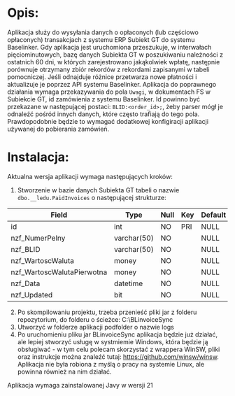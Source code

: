# Opis:
Aplikacja służy do wysyłania danych o opłaconych (lub częściowo opłaconych) transakcjach z systemu ERP Subiekt GT do systemu Baselinker. Gdy aplikacja jest uruchomiona przeszukuje, w interwałach pięciominutowych, bazę danych Subiekta GT w poszukiwaniu należności z ostatnich 60 dni, w których zarejestrowano jakąkolwiek wpłatę, następnie porównuje otrzymany zbiór rekordów z rekordami
zapisanymi w tabeli pomocniczej. Jeśli odnajduje różnice przetwarza nowe płatności i aktualizuje je poprzez API systemu Baselinker. Aplikacja do poprawnego działania wymaga przekazywania do pola `Uwagi`, w dokumentach FS w Subiekcie GT, id zamówienia z systemu Baselinker. Id powinno być przekazane w następującej postaci: `BLID:<order_id>;`, żeby parser mógł je odnaleźć pośród innych danych, które często trafiają do tego pola. Prawdopodobnie będzie to wymagać dodatkowej konfigiracji aplikacji używanej do pobierania zamówień.
# Instalacja:
Aktualna wersja aplikacji wymaga następujących kroków:
1. Stworzenie w bazie danych Subiekta GT tabeli o nazwie `dbo.__ledu.PaidInvoices` o następującej strukturze:

| Field | Type | Null | Key | Default | Extra |
|---|---|---|---|---|---|
| id | int | NO | PRI | NULL | auto_increment |
| nzf_NumerPelny | varchar(50) | NO |  | NULL |  |
| nzf_BLID | varchar(50)  | NO   |     | NULL    |                |
| nzf_WartoscWaluta | money        | NO   |     | NULL    |                |
| nzf_WartoscWalutaPierwotna| money        | NO   |     | NULL    |                |
| nzf_Data    | datetime     | NO   |     | NULL    |                |
| nzf_Updated | bit          | NO   |     | NULL    |                |



2. Po skompilowaniu projektu, trzeba przenieść pliki jar z folderu repozytorium, do folderu o ścieżce: C:\BLinvoiceSync
3. Utworzyć w folderze aplikacji podfolder o nazwie logs
4. Po uruchomieniu pliku jar BLinvoiceSync aplikacja będzie już działać, ale lepiej stworzyć usługę w systmiemie Windows, która będzie ją obsługiwać - w tym celu polecam skorzystać z wrappera WinSW, pliki oraz instrukcje można znaleźć tutaj: https://github.com/winsw/winsw. Aplikacja nie była robiona z myślą o pracy na systemie Linux, ale powinna również na nim działać.

Aplikacja wymaga zainstalowanej Javy w wersji 21
